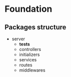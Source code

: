 # Foundation

## Packages structure

- server
  - __tests__
  - controllers
  - initializers
  - services
  - routes
  - middlewares